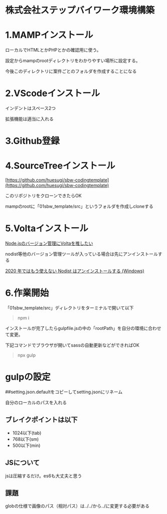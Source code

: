 # 株式会社ステップバイワーク環境構築

# 1.MAMPインストール

ローカルでHTMLとかPHPとかの確認用に使う。

設定からmampのrootディレクトリをわかりやすい場所に設定する。

今後このディレクトリに案件ごとのフォルダを作成することになる

# 2.VScodeインストール

インデントはスペース2つ

拡張機能は適当に入れる

# 3.Github登録

# 4.SourceTreeインストール

[https://github.com/huesugi/sbw-codingtemplate](https://github.com/huesugi/sbw-codingtemplate)

このリポジトリをクローンできたらOK

mampのrootに「01sbw_template/src」というフォルダを作成しcloneする

# 5.Voltaインストール

[Node.jsのバージョン管理にVoltaを推したい](https://zenn.dev/taichifukumoto/articles/how-to-use-volta)

nodist等他のバージョン管理ツールが入っている場合は先にアンインストールする

[2020 年ではもう使えない Nodist はアンインストールする (Windows)](https://zenn.dev/ymasaoka/articles/note-uninstall-nodish-windows)

# 6.作業開始

「01sbw_template/src」ディレクトリをターミナルで開いて以下

> npm i
> 

インストールが完了したらgulpfile.jsの中の「rootPath」を自分の環境に合わせて変更。

下記コマンドでブラウザが開いてsassの自動更新などができればOK

> npx gulp
> 

# gulpの設定

##setting.json.defaultをコピーしてsetting.jsonにリネーム

自分のローカルのパスを入れる

## ブレイクポイントは以下

- 1024以下(tab)
- 768以下(sm)
- 500以下(min)

## JSについて

jsは圧縮するだけ。es6も大丈夫と思う

## 課題

globの仕様で画像のパス（相対パス）は../../から../に変更する必要がある
